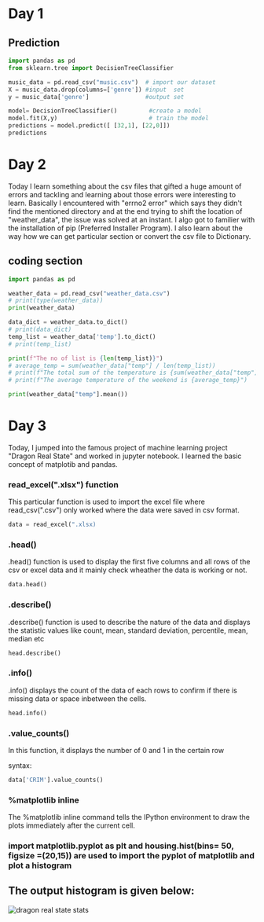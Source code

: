 # Day 1
## Prediction
```python
import pandas as pd
from sklearn.tree import DecisionTreeClassifier

music_data = pd.read_csv("music.csv")  # import our dataset
X = music_data.drop(columns=['genre']) #input  set
y = music_data['genre']                #output set

model= DecisionTreeClassifier()         #create a model
model.fit(X,y)                          # train the model
predictions = model.predict([ [32,1], [22,0]])
predictions
```

# Day 2
Today I learn something about the csv files that gifted a huge amount of errors and tackling and learning about those errors were interesting to learn.
Basically I encountered with "errno2 error" which says they didn't find the mentioned directory and at the end trying to shift the location of "weather_data", the issue was solved at an instant. I algo got to familier with the installation of pip (Preferred Installer Program). I also learn about the way how we can get particular section or convert the csv file to Dictionary.

## coding section
```python
import pandas as pd

weather_data = pd.read_csv("weather_data.csv")
# print(type(weather_data))                   
print(weather_data)

data_dict = weather_data.to_dict()
# print(data_dict)
temp_list = weather_data['temp'].to_dict()
# print(temp_list)

print(f"The no of list is {len(temp_list)}")
# average_temp = sum(weather_data["temp"] / len(temp_list))                 # traditional way to find mean
# print(f"The total sum of the temperature is {sum(weather_data["temp"])}")
# print(f"The average temperature of the weekend is {average_temp}")

print(weather_data["temp"].mean())                                         # modern way to find an average 
```

# Day 3
Today, I jumped into the famous project of machine learning project "Dragon Real State" and worked in jupyter notebook. I learned the basic concept of matplotib and pandas.

### read_excel(".xlsx") function
This particular function is used to import the excel file where read_csv(".csv") only worked where the data were saved in csv format.
```python
data = read_excel(".xlsx)
```

### .head()
.head() function is used to display the first five columns and all rows of the csv or excel data and it mainly check wheather the data is working or not.
```python
data.head()
```

### .describe()
.describe() function is used to describe the nature of the data and displays the statistic values like count, mean, standard deviation, percentile, mean, median etc

```python
head.describe()
```
### .info()
.info() displays the count of the data of each rows to confirm if there is missing data or space inbetween the cells.

```python
head.info()
```

### .value_counts()
In this function, it displays the number of 0 and 1 in the certain row

syntax:
```python
data['CRIM'].value_counts()
```
### %matplotlib inline
The %matplotlib inline command tells the IPython environment to draw the plots immediately after the current cell. 

### import matplotlib.pyplot as plt and housing.hist(bins= 50, figsize =(20,15)) are used to import the pyplot of matplotlib and plot a histogram

## The output histogram is given below:

![dragon real state stats](https://github.com/Sudippdn/Journey-of-ML/assets/104957400/80e2892e-97af-49ba-a446-6672c2a26b61)

